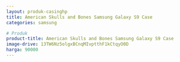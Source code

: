 ```yaml
---
layout: produk-casinghp
title: American Skulls and Bones Samsung Galaxy S9 Case
categories: samsung

# Produk
product-title: American Skulls and Bones Samsung Galaxy S9 Case
image-drive: 13TW6Nz5olgxBCnqMIvptthF1kCtqyO0D
harga: 90000
---
```

